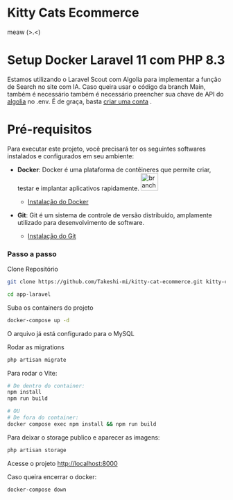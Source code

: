 # Kitty Cats Ecommerce
meaw (>.<)

# Setup Docker Laravel 11 com PHP 8.3

Estamos utilizando o Laravel Scout com Algolia para implementar a função de Search no site com IA.
Caso queira usar o código da branch Main, também é necessário também é necessário preencher sua chave de API do [algolia](https://www.algolia.com/pt-br/) no .env. É de graça, basta [criar uma conta](https://www.algolia.com/pt-br/) .

# Pré-requisitos

Para executar este projeto, você precisará ter os seguintes softwares instalados e configurados em seu ambiente:

- **Docker**: Docker é uma plataforma de contêineres que permite criar, testar e implantar aplicativos rapidamente.  <img src="https://github.com/user-attachments/assets/e6d27697-bdd4-4534-9310-31e6f5e39ca7" alt="branches" height="40" width="40"/>
  - [Instalação do Docker](https://docs.docker.com/get-docker/) 

- **Git**: Git é um sistema de controle de versão distribuído, amplamente utilizado para desenvolvimento de software.
  - [Instalação do Git](https://git-scm.com/book/en/v2/Getting-Started-Installing-Git)



### Passo a passo
Clone Repositório
```sh
git clone https://github.com/Takeshi-mi/kitty-cat-ecommerce.git kitty-cats
```
```sh
cd app-laravel
```

Suba os containers do projeto
```sh
docker-compose up -d
```

O arquivo já está configurado para o MySQL

Rodar as migrations
```sh
php artisan migrate
```

Para rodar o Vite:
```sh
# De dentro do container:
npm install
npm run build

# OU
# De fora do container:
docker compose exec npm install && npm run build
```
Para deixar o storage publico e aparecer as imagens:
```sh
php artisan storage
```
Acesse o projeto
[http://localhost:8000](http://localhost:8000)

Caso queira encerrar o docker:
```sh
docker-compose down
```
